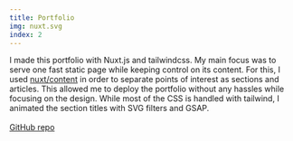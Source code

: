 ```yaml
---
title: Portfolio
img: nuxt.svg
index: 2
---
```


I made this portfolio with Nuxt.js and tailwindcss. My main focus was to serve one fast static page while keeping control on its content. For this, I used [nuxt/content](https://content.nuxtjs.org/fr/) in order to separate points of interest as sections and articles. This allowed me to deploy the portfolio without any hassles while focusing on the design. While most of the CSS is handled with tailwind, I animated the section titles with SVG filters and GSAP.\
&nbsp;\
[GitHub repo](https://github.com/benjamincloquet/portfolio)